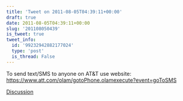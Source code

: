 ```yaml
---
title: 'Tweet on 2011-08-05T04:39:11+00:00'
draft: true
date: 2011-08-05T04:39:11+00:00
slug: '201108050439'
is_tweet: true
tweet_info:
  id: '99232942882177024'
  type: 'post'
  is_thread: False
---
```




To send text/SMS to anyone on AT&T use website: <https://www.att.com/olam/gotoPhone.olamexecute?event=goToSMS>

[Discussion](https://x.com/sytelus/status/99232942882177024)
